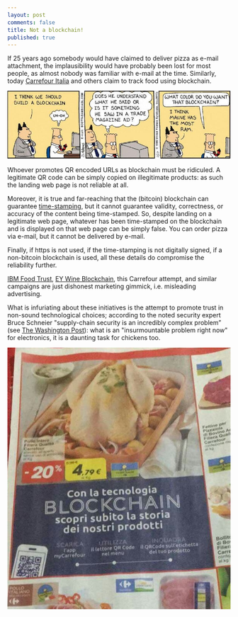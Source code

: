 ```yaml
---
layout: post
comments: false
title: Not a blockchain!
published: true
---
```


If 25 years ago somebody would have claimed to deliver pizza as e-mail
attachment, the implausibility would have probably been lost for most
people, as almost nobody was familiar with e-mail at the time. Similarly,
today [Carrefour Italia](blockchain.carrefour.it/?lot=315123&skunr=PRD100023&shelflifedate=17.10.2018) and others claim to track food using blockchain.

[![Dilbert blockchain](/images/dilbert-blockchain.jpg)](blog.dilbert.com/2018/05/09/all-of-the-dilbert-comics-on-blockchain-bitcoin-or-cryptocurrency/)

Whoever promotes QR encoded URLs as blockchain must be ridiculed.
A legitimate QR code can be simply copied on illegitimate products:
as such the landing web page is not reliable at all.

Moreover, it is true and far-reaching that the (bitcoin) blockchain can
guarantee [time-stamping](opentimestamps.org/), but it cannot
guarantee validity, correctness, or accuracy of the content being
time-stamped. So, despite landing on a legitimate web page, whatever has
been time-stamped on the blockchain and is displayed on that web page
can be simply false.
You can order pizza via e-mail, but it cannot be delivered by e-mail.

Finally, if https is not used, if the time-stamping is not digitally signed,
if a non-bitcoin blockchain is used,
all these details do compromise the reliability further.

[IBM Food Trust](https://www.ibm.com/blockchain/solutions/food-trust),
[EY Wine Blockchain](https://www.ey.com/it/it/services/advisory/ey-blockchain),
this Carrefour attempt, and similar campaigns are just
dishonest marketing gimmick, i.e. misleading advertising.

What is infuriating about these initiatives is the attempt to promote trust
in non-sound technological choices;
according to the noted security expert Bruce Schneier
"supply-chain security is an incredibly complex problem”
(see [The Washington Post](https://www.washingtonpost.com/news/posteverything/wp/2018/05/08/banning-chinese-phones-wont-fix-security-problems-with-our-electronic-supply-chain)):
what is an "insurmountable problem right now" for electronics,
it is a daunting task for chickens too.

![chicken blockchain](/images/chicken-blockchain.jpg)
